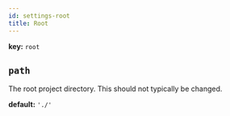 ```yaml
---
id: settings-root
title: Root
---
```


**key:** `root`

## `path`
The root project directory. This should not typically be changed.

**default:**
`'./'`
